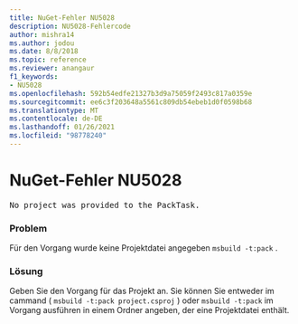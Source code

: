 ```yaml
---
title: NuGet-Fehler NU5028
description: NU5028-Fehlercode
author: mishra14
ms.author: jodou
ms.date: 8/8/2018
ms.topic: reference
ms.reviewer: anangaur
f1_keywords:
- NU5028
ms.openlocfilehash: 592b54edfe21327b3d9a75059f2493c817a0359e
ms.sourcegitcommit: ee6c3f203648a5561c809db54ebeb1d0f0598b68
ms.translationtype: MT
ms.contentlocale: de-DE
ms.lasthandoff: 01/26/2021
ms.locfileid: "98778240"
---
```

# <a name="nuget-error-nu5028"></a>NuGet-Fehler NU5028
<pre>No project was provided to the PackTask.</pre>

### <a name="issue"></a>Problem

Für den Vorgang wurde keine Projektdatei angegeben `msbuild -t:pack` .


### <a name="solution"></a>Lösung

Geben Sie den Vorgang für das Projekt an.  Sie können Sie entweder im cammand ( `msbuild -t:pack project.csproj` ) oder `msbuild -t:pack` im Vorgang ausführen in einem Ordner angeben, der eine Projektdatei enthält.

